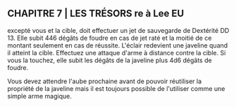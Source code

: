 ## CHAPITRE 7 | LES TRÉSORS re à Lee EU


excepté vous et la cible, doit effectuer un jet de sauvegarde
de Dextérité DD 13. Elle subit 446 dégâts de foudre en cas
de jet raté et la moitié de ce montant seulement en cas de
réussite. L'éclair redevient une javeline quand il atteint la
cible. Effectuez une attaque d'arme à distance contre la cible.
Si vous la touchez, elle subit les dégâts de la javeline plus
4d6 dégâts de foudre.

Vous devez attendre l'aube prochaine avant de pouvoir
réutiliser la propriété de la javeline mais il est toujours
possible de l'utiliser comme une simple arme magique.
